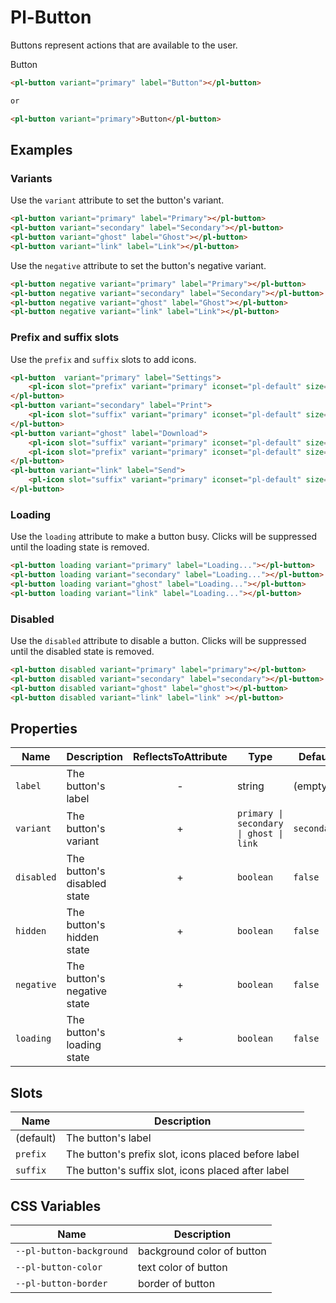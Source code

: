 # Pl-Button 
Buttons represent actions that are available to the user.

<pl-button variant="primary">Button</pl-button>

```html
<pl-button variant="primary" label="Button"></pl-button>

or

<pl-button variant="primary">Button</pl-button>

```

## Examples

### Variants

Use the `variant` attribute to set the button's variant.

<pl-flex-layout>
    <pl-button variant="primary" label="Primary"></pl-button>
    <pl-button variant="secondary" label="Secondary"></pl-button>
    <pl-button variant="ghost" label="Ghost"></pl-button>
    <pl-button variant="link" label="Link"></pl-button>
</pl-flex-layout>

```html
<pl-button variant="primary" label="Primary"></pl-button>
<pl-button variant="secondary" label="Secondary"></pl-button>
<pl-button variant="ghost" label="Ghost"></pl-button>
<pl-button variant="link" label="Link"></pl-button>
```

Use the `negative` attribute to set the button's negative variant.

<pl-flex-layout>
    <pl-button negative variant="primary" label="Primary"></pl-button>
    <pl-button negative variant="secondary" label="Secondary"></pl-button>
    <pl-button negative variant="ghost" label="Ghost"></pl-button>
    <pl-button negative variant="link" label="Link"></pl-button>
</pl-flex-layout>

```html
<pl-button negative variant="primary" label="Primary"></pl-button>
<pl-button negative variant="secondary" label="Secondary"></pl-button>
<pl-button negative variant="ghost" label="Ghost"></pl-button>
<pl-button negative variant="link" label="Link"></pl-button>
```

### Prefix and suffix slots

Use the `prefix` and `suffix` slots to add icons.

<pl-flex-layout>
    <pl-button  variant="primary" label="Settings">
        <pl-icon slot="prefix" variant="primary" iconset="pl-default" size="16" icon="settings"></pl-icon>
    </pl-button>
    <pl-button variant="secondary" label="Print">
        <pl-icon slot="suffix" variant="primary" iconset="pl-default" size="16" icon="print"></pl-icon>
    </pl-button>
    <pl-button variant="ghost" label="Download">
        <pl-icon slot="suffix" variant="primary" iconset="pl-default" size="16" icon="download"></pl-icon>
        <pl-icon slot="prefix" variant="primary" iconset="pl-default" size="16" icon="report"></pl-icon>
    </pl-button>
    <pl-button variant="link" label="Send">
        <pl-icon slot="suffix" variant="primary" iconset="pl-default" size="16" icon="send"></pl-icon>
    </pl-button>
</pl-flex-layout>

```html
<pl-button  variant="primary" label="Settings">
    <pl-icon slot="prefix" variant="primary" iconset="pl-default" size="16" icon="settings"></pl-icon>
</pl-button>
<pl-button variant="secondary" label="Print">
    <pl-icon slot="suffix" variant="primary" iconset="pl-default" size="16" icon="print"></pl-icon>
</pl-button>
<pl-button variant="ghost" label="Download">
    <pl-icon slot="suffix" variant="primary" iconset="pl-default" size="16" icon="download"></pl-icon>
    <pl-icon slot="prefix" variant="primary" iconset="pl-default" size="16" icon="report"></pl-icon>
</pl-button>
<pl-button variant="link" label="Send">
    <pl-icon slot="suffix" variant="primary" iconset="pl-default" size="16" icon="send"></pl-icon>
</pl-button>
```

### Loading

Use the `loading` attribute to make a button busy. Clicks will be suppressed until the loading state is removed.

```html
<pl-button loading variant="primary" label="Loading..."></pl-button>
<pl-button loading variant="secondary" label="Loading..."></pl-button>
<pl-button loading variant="ghost" label="Loading..."></pl-button>
<pl-button loading variant="link" label="Loading..."></pl-button>
```

<pl-flex-layout>
    <pl-button loading variant="primary" label="Loading..."></pl-button>
    <pl-button loading variant="secondary" label="Loading..."></pl-button>
    <pl-button loading variant="ghost" label="Loading..."></pl-button>
    <pl-button loading variant="link" label="Loading..."></pl-button>
</pl-flex-layout>

### Disabled

Use the `disabled` attribute to disable a button. Clicks will be suppressed until the disabled state is removed.

<pl-flex-layout>
    <pl-button disabled variant="primary" label="Primary"></pl-button>
    <pl-button disabled variant="secondary" label="Secondary"></pl-button>
    <pl-button disabled variant="ghost" label="Ghost"></pl-button>
    <pl-button disabled variant="link" label="Link" ></pl-button>
</pl-flex-layout>

```html 
<pl-button disabled variant="primary" label="primary"></pl-button>
<pl-button disabled variant="secondary" label="secondary"></pl-button>
<pl-button disabled variant="ghost" label="ghost"></pl-button>
<pl-button disabled variant="link" label="link" ></pl-button>
```

## Properties

| Name  | Description  | ReflectsToAttribute | Type | Default
|---|---|:----:|---|---|
| `label` | The button's label  | - | string |  (empty) 
| `variant` | The button's variant | + | `primary \| secondary \| ghost \| link` | `secondary`
| `disabled` | The button's disabled state  |  + | `boolean` | `false`
| `hidden` | The button's hidden state  |  + | `boolean` | `false`
| `negative` | The button's negative state  |  + | `boolean` | `false`
| `loading` | The button's loading state  |  + | `boolean` | `false`


## Slots

| Name  | Description  
|---|---
| (default) | The button's label 
| `prefix` | The button's prefix slot, icons placed before label
| `suffix` | The button's suffix slot, icons placed after label

## CSS Variables

| Name  | Description  |   
|---|---|
|  `--pl-button-background` | background color of button  |   
|  `--pl-button-color` | text color of button  |   
|  `--pl-button-border` | border of button  |   
